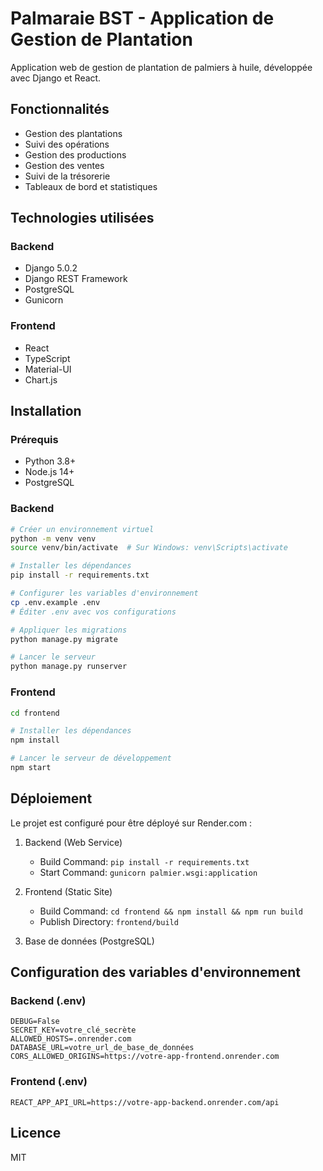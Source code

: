 # Palmaraie BST - Application de Gestion de Plantation

Application web de gestion de plantation de palmiers à huile, développée avec Django et React.

## Fonctionnalités

- Gestion des plantations
- Suivi des opérations
- Gestion des productions
- Gestion des ventes
- Suivi de la trésorerie
- Tableaux de bord et statistiques

## Technologies utilisées

### Backend
- Django 5.0.2
- Django REST Framework
- PostgreSQL
- Gunicorn

### Frontend
- React
- TypeScript
- Material-UI
- Chart.js

## Installation

### Prérequis
- Python 3.8+
- Node.js 14+
- PostgreSQL

### Backend
```bash
# Créer un environnement virtuel
python -m venv venv
source venv/bin/activate  # Sur Windows: venv\Scripts\activate

# Installer les dépendances
pip install -r requirements.txt

# Configurer les variables d'environnement
cp .env.example .env
# Éditer .env avec vos configurations

# Appliquer les migrations
python manage.py migrate

# Lancer le serveur
python manage.py runserver
```

### Frontend
```bash
cd frontend

# Installer les dépendances
npm install

# Lancer le serveur de développement
npm start
```

## Déploiement

Le projet est configuré pour être déployé sur Render.com :

1. Backend (Web Service)
   - Build Command: `pip install -r requirements.txt`
   - Start Command: `gunicorn palmier.wsgi:application`

2. Frontend (Static Site)
   - Build Command: `cd frontend && npm install && npm run build`
   - Publish Directory: `frontend/build`

3. Base de données (PostgreSQL)

## Configuration des variables d'environnement

### Backend (.env)
```
DEBUG=False
SECRET_KEY=votre_clé_secrète
ALLOWED_HOSTS=.onrender.com
DATABASE_URL=votre_url_de_base_de_données
CORS_ALLOWED_ORIGINS=https://votre-app-frontend.onrender.com
```

### Frontend (.env)
```
REACT_APP_API_URL=https://votre-app-backend.onrender.com/api
```

## Licence

MIT 